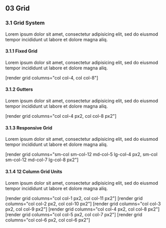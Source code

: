 ## __03__ Grid

### __3.1__ Grid System
Lorem ipsum dolor sit amet, consectetur adipisicing elit, sed do eiusmod tempor incididunt ut labore et dolore magna aliq.

#### __3.1.1__ Fixed Grid
Lorem ipsum dolor sit amet, consectetur adipisicing elit, sed do eiusmod tempor incididunt ut labore et dolore magna aliq.

[render grid columns="col col-4, col col-8"]

#### __3.1.2__ Gutters
Lorem ipsum dolor sit amet, consectetur adipisicing elit, sed do eiusmod tempor incididunt ut labore et dolore magna aliq.

[render grid columns="col col-4 px2, col col-8 px2"]

#### __3.1.3__ Responsive Grid
Lorem ipsum dolor sit amet, consectetur adipisicing elit, sed do eiusmod tempor incididunt ut labore et dolore magna aliq.

[render grid columns="sm-col sm-col-12 md-col-5 lg-col-4 px2, sm-col sm-col-12 md-col-7 lg-col-8 px2"]

#### __3.1.4__ 12 Column Grid Units
Lorem ipsum dolor sit amet, consectetur adipisicing elit, sed do eiusmod tempor incididunt ut labore et dolore magna aliq.

[render grid columns="col col-1 px2, col col-11 px2"]
[render grid columns="col col-2 px2, col col-10 px2"]
[render grid columns="col col-3 px2, col col-9 px2"]
[render grid columns="col col-4 px2, col col-8 px2"]
[render grid columns="col col-5 px2, col col-7 px2"]
[render grid columns="col col-6 px2, col col-6 px2"]
